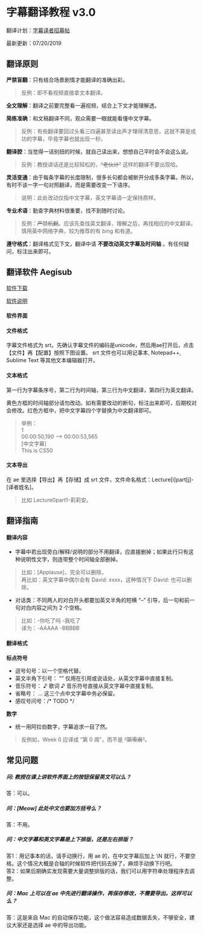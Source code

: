 # 字幕翻译教程 v3.0

翻译计划：[字幕译者招募帖](https://www.douban.com/group/topic/144969173/)

最新更新：07/20/2019

## 翻译原则
**严禁盲翻**：只有结合场景剧情才能翻译的准确出彩。
> 反例：即不看视频直接拿文本翻译。  

**全文理解**：翻译之前要完整看一遍视频，结合上下文才能理解透。  

**简练准确**：和文稿翻译不同，观众需要一眼就能看懂中文字幕。  
> 反例：有些翻译要回过头看三四遍甚至读出声才理得清意思，这就不算是成功的字幕，毕竟字幕也就出现一秒。  

**翻译腔**：当觉得一话别扭的时候，就自己读出来，想想自己平时会不会这么说。  
> 反例：教授讲话还是比较轻松的，~~“老伙计”~~ 这样的翻译不要出现哈。  

**灵活变通**：由于每条字幕的长度限制，很多长句都会被断开分成多条字幕。所以，有时不该一字一句对照翻译，而是需要改变一下语序。  
> 说明：此处改动仅指中文字幕，英文字幕请一定保持原样。  

**专业术语**：勤查字典材料很重要，找不到随时讨论。  
> 反例：~~严禁机翻~~。应该先查找英文翻译，理解之后，再找相应的中文翻译。慎用英中网络字典，较为推荐的有 bing 和有道。  

**遵守格式**：翻译格式见下文，翻译中请 **不要改动英文字幕及时间轴** 。有任何疑问，标注出来即可。  
 
## 翻译软件 Aegisub
[软件下载](http://www.aegisub.org/)

[软件说明](http://docs.aegisub.org/3.2/Main_Page/)

#### 软件界面
#### 文件格式
字幕文件格式为 srt。先确认字幕文件的编码是unicode，然后用ae打开后，点击【文件】再【配置】按照下图设置。
srt 文件也可以用记事本, Notepad++, Sublime Text 等其他文本编辑器打开。

#### 文本格式
第一行为字幕条序号，第二行为时间轴，第三行为中文翻译，第四行为英文翻译。

黄色方框的时间轴部分请勿改动。如有需要改动的断句，标注出来即可，后期校对会修改。红色方框中，把中文字幕四个字替换为中文翻译即可。

> 举例：  
> 1  
> 00:00:50,190 --> 00:00:53,565  
> [中文字幕]  
> This is CS50   

#### 文本导出
在 ae 里选择【导出】再【存储】成 srt 文件，文件命名格式：Lecture[i]part[j]-[译者姓名]。
> 比如 Lecture0part1-莉莉安。

## 翻译指南

#### 翻译内容
-	字幕中若出现旁白/解释/说明的部分不用翻译，应直接删掉；如果此行只有这种说明性文字，则连带整个时间轴全部删掉。
> 比如：[Applause]，完全可以删除。  
> 再比如：英文字幕中偶尔会有 David: xxxx，这种情况下 David: 也可以删除。  

-	对话类：不同两人的对白开头都要加英文半角的短横 “–” 引导，后一句和前一句对白内容之间为 2 个空格。
> 比如：-你吃了吗  -我吃了  
> 译为：-AAAAA  -BBBBB

#### 翻译格式
**标点符号**
-	逗号句号：以一个空格代替。
-	英文半角下引号： ”” 仅用在引用或说话处，从英文字幕中直接复制。
-	音乐符号： ♪ 歌词 ♪ 音乐符号直接从英文字幕中直接复制。
-	省略号： ... 这三个点中文字幕中务必保留。
- 感叹号问号：/* TODO */

**数字**
- 统一用阿拉伯数字，字幕追求一目了然。
> 反例如，Week 0 应译成 “第 0 周”，而不是 ~~“第零周”~~。

 
## 常见问题 

##### 问: 教授在课上讲软件界面上的按钮保留英文可以么？
答：可以。
##### 问：[Meow] 此处中文也要加方括号么？
答：不用。
##### 问：中文字幕和英文字幕是上下排版，还是左右排版？
答1：用记事本的话，请手动换行，用 ae 的，在中文字幕后加上 \N 就行，不要空格。这个情况大概是合轴的时候软件把代码去掉了，麻烦手动换下行吧。  
答2：如果后期确实发现需要大量调整排版的话，我们可以用字符串处理程序去调整。
##### 问：Mac 上可以在 ae 中先进行翻译操作，再保存修改，不需要导出。这样可以么？
答：这是来自 Mac 的自动保存功能，这个做法容易造成数据丢失，不够安全，建议大家还是选择 ae 中的导出功能。



